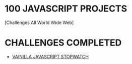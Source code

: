# 100 JAVASCRIPT PROJECTS

[Challenges All World Wide Web]
# CHALLENGES COMPLETED

- [VAINILLA JAVASCRIPT STOPWATCH](https://jonathanmanzanodiaz.github.io/100WebProjects/ALL-PROJECTS/001-StopWatch/)
